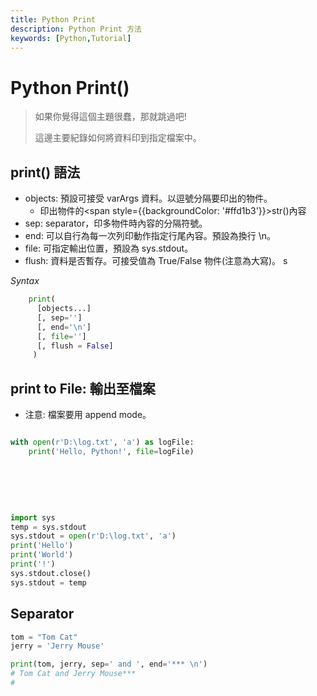 ```yaml
---
title: Python Print
description: Python Print 方法
keywords: [Python,Tutorial]
---
```


# Python Print()
> 
> 如果你覺得這個主題很蠢，那就跳過吧!  
> 
> 這邊主要紀錄如何將資料印到指定檔案中。  


## print() 語法
* objects: 預設可接受 varArgs 資料。以逗號分隔要印出的物件。  
    * 印出物件的<span style={{backgroundColor: '#ffd1b3'}}>str()</span>內容  
* sep: separator，印多物件時內容的分隔符號。    
* end: 可以自行為每一次列印動作指定行尾內容。預設為換行 \\n。  
* file: 可指定輸出位置，預設為 sys.stdout。  
* flush: 資料是否暫存。可接受值為 True/False 物件(注意為大寫)。  s


_Syntax_

```python
    print(
      [objects...] 
      [, sep='']
      [, end='\n'] 
      [, file='']
      [, flush = False]
     )                           

```

      
## print to File: 輸出至檔案
* 注意: 檔案要用 append mode。

```python

with open(r'D:\log.txt', 'a') as logFile:
    print('Hello, Python!', file=logFile)   
                           
```

<br/>
<br/>

```python                                   

import sys
temp = sys.stdout
sys.stdout = open(r'D:\log.txt', 'a')
print('Hello')
print('World')
print('!')
sys.stdout.close()
sys.stdout = temp                        
```
      
      
## Separator

```python
tom = "Tom Cat"
jerry = 'Jerry Mouse'

print(tom, jerry, sep=' and ', end='*** \n')
# Tom Cat and Jerry Mouse*** 
# 
```